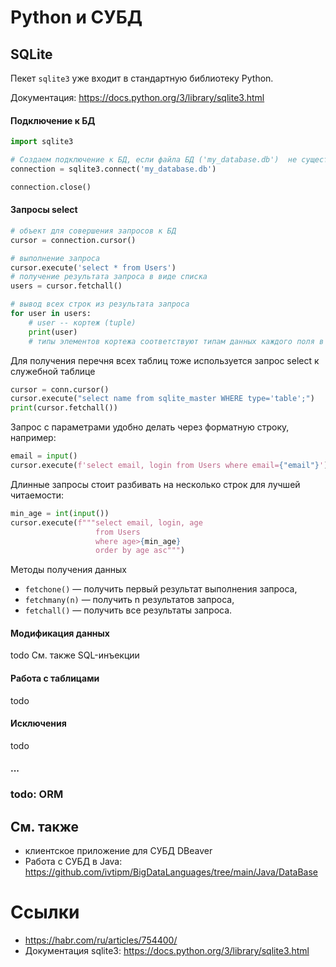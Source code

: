 # Python и СУБД
## SQLite
Пекет `sqlite3` уже входит в стандартную библиотеку Python.

Документация: https://docs.python.org/3/library/sqlite3.html

#### Подключение к БД
```python
import sqlite3

# Создаем подключение к БД, если файла БД ('my_database.db')  не существует, то он будет создан
connection = sqlite3.connect('my_database.db')

connection.close()
```



#### Запросы select
```python
# объект для совершения запросов к БД
cursor = connection.cursor()

# выполнение запроса
cursor.execute('select * from Users')
# получение результата запроса в виде списка
users = cursor.fetchall()

# вывод всех строк из результата запроса
for user in users:
    # user -- кортеж (tuple)
    print(user)
    # типы элементов кортежа соответствуют типам данных каждого поля в таблице
```

Для получения перечня всех таблиц тоже используется запрос select к служебной таблице
```python
cursor = conn.cursor()
cursor.execute("select name from sqlite_master WHERE type='table';")
print(cursor.fetchall())
```

Запрос с параметрами удобно делать через форматную строку, например:
```python
email = input()
cursor.execute(f'select email, login from Users where email={"email"}')
```

Длинные запросы стоит разбивать на несколько строк для лучшей читаемости:
```python
min_age = int(input())
cursor.execute(f"""select email, login, age 
                   from Users 
                   where age>{min_age} 
                   order by age asc""")
```

Методы получения данных
- `fetchone()` — получить первый результат выполнения запроса,
- `fetchmany(n)` — получить n результатов запроса,
- `fetchall()` — получить все результаты запроса.

#### Модификация данных
todo
См. также SQL-инъекции

#### Работа с таблицами
todo

#### Исключения
todo

#### ...


### todo: ORM

## См. также
- клиентское приложение для СУБД DBeaver
- Работа с СУБД в Java: https://github.com/ivtipm/BigDataLanguages/tree/main/Java/DataBase


# Ссылки
- https://habr.com/ru/articles/754400/
- Документация sqlite3: https://docs.python.org/3/library/sqlite3.html